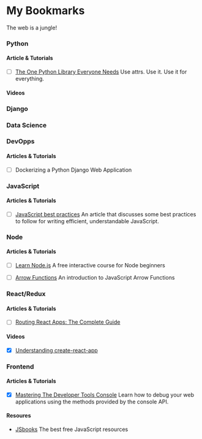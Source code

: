 # My Bookmarks
 The web is a jungle!

### Python

#### Article & Tutorials
- [ ] [The One Python Library Everyone Needs](https://glyph.twistedmatrix.com/2016/08/attrs.html)
  Use attrs. Use it. Use it for everything.
    

#### Videos


### Django


### Data Science


### DevOpps

#### Articles & Tutorials

- [ ] Dockerizing a Python Django Web Application

### JavaScript

#### Articles & Tutorials

- [ ] [JavaScript best practices](https://docs.webplatform.org/wiki/tutorials/javascript_best_practices)
      An article that discusses some best practices to follow for writing efficient, understandable JavaScript.


### Node

#### Articles & Tutorials

- [ ] [Learn Node.js](https://hyperdev.com/help/learn-node-js-free-beginner-course)
      A free interactive course for Node beginners
      
- [ ] [Arrow Functions](http://wesbos.com/arrow-functions)
      An introduction to JavaScript Arrow Functions


### React/Redux

#### Articles & Tutorials

- [ ] [Routing React Apps: The Complete Guide](https://scotch.io/tutorials/routing-react-apps-the-complete-guide?utm_source=javascriptweekly&utm_medium=email)
      
#### Videos

- [X] [Understanding create-react-app](https://www.youtube.com/watch?v=wLgHjZM4pWM)

### Frontend

#### Articles & Tutorials

- [x] [Mastering The Developer Tools Console](http://blog.teamtreehouse.com/mastering-developer-tools-console)
      Learn how to debug your web applications using the methods provided by the console API.


#### Resoures

- [JSbooks](http://jsbooks.revolunet.com/)
  The best free JavaScript resources


